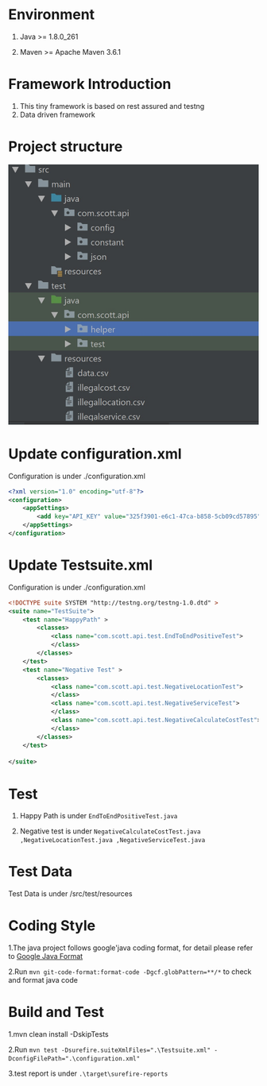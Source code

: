 # Environment
  1. Java >= 1.8.0_261

  2. Maven >= Apache Maven 3.6.1

# Framework Introduction
1. This tiny framework is based on rest assured and testng
2. Data driven framework


# Project structure
![alt text](https://github.com/kettlescott/TestAPIProject/blob/master/Automation.jpg)

# Update configuration.xml
Configuration is under ./configuration.xml
```xml
<?xml version="1.0" encoding="utf-8"?>
<configuration>
    <appSettings>
        <add key="API_KEY" value="325f3901-e6c1-47ca-b858-5cb09cd57895" />
    </appSettings>
</configuration>
```

# Update Testsuite.xml
Configuration is under ./configuration.xml
```xml
<!DOCTYPE suite SYSTEM "http://testng.org/testng-1.0.dtd" >
<suite name="TestSuite">
    <test name="HappyPath" >
        <classes>
            <class name="com.scott.api.test.EndToEndPositiveTest">
            </class>
        </classes>
    </test>
    <test name="Negative Test" >
        <classes>
            <class name="com.scott.api.test.NegativeLocationTest">
            </class>
            <class name="com.scott.api.test.NegativeServiceTest">
            </class>
            <class name="com.scott.api.test.NegativeCalculateCostTest">
            </class>
        </classes>
    </test>

</suite>
```


# Test
1. Happy Path is under ```EndToEndPositiveTest.java```

2. Negative test is under ```NegativeCalculateCostTest.java ,NegativeLocationTest.java ,NegativeServiceTest.java```


# Test Data
Test Data is under /src/test/resources

# Coding Style
1.The java project follows google'java coding format, for detail please refer to [Google Java Format](https://github.com/google/google-java-format)

2.Run ```mvn git-code-format:format-code -Dgcf.globPattern=**/*``` to check and format java code

# Build and Test
1.mvn clean install -DskipTests

2.Run ```mvn test -Dsurefire.suiteXmlFiles=".\Testsuite.xml" -DconfigFilePath=".\configuration.xml"```

3.test report is under ```.\target\surefire-reports```


